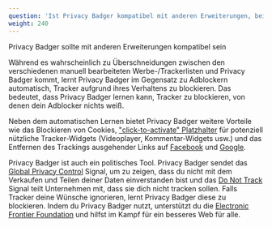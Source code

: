 ```yaml
---
question: 'Ist Privacy Badger kompatibel mit anderen Erweiterungen, beispielsweise Ad-Blockern?'
weight: 240
---
```


Privacy Badger sollte mit anderen Erweiterungen kompatibel sein

Während es wahrscheinlich zu Überschneidungen zwischen den verschiedenen manuell bearbeiteten Werbe-/Trackerlisten und Privacy Badger kommt, lernt Privacy Badger im Gegensatz zu Adblockern automatisch, Tracker aufgrund ihres Verhaltens zu blockieren. Das bedeutet, dass Privacy Badger lernen kann, Tracker zu blockieren, von denen dein Adblocker nichts weiß.

Neben dem automatischen Lernen bietet Privacy Badger weitere Vorteile wie das Blockieren von Cookies, ["click-to-activate" Platzhalter](#How-does-Privacy-Badger-handle-social-media-widgets) für potenziell nützliche Tracker-Widgets (Videoplayer, Kommentar-Widgets usw.) und das Entfernen des Trackings ausgehender Links auf [Facebook](https://www.eff.org/deeplinks/2018/05/privacy-badger-rolls-out-new-ways-fight-facebook-tracking) und [Google](https://www.eff.org/deeplinks/2018/10/privacy-badger-now-fights-more-sneaky-google-tracking).

Privacy Badger ist auch ein politisches Tool. Privacy Badger sendet das [Global Privacy Control](https://globalprivacycontrol.org/) Signal, um zu zeigen, dass du nicht mit dem Verkaufen und Teilen deiner Daten einverstanden bist und das [Do Not Track](https://www.eff.org/issues/do-not-track) Signal teilt Unternehmen mit, dass sie dich nicht tracken sollen. Falls Tracker deine Wünsche ignorieren, lernt Privacy Badger diese zu blockieren. Indem du Privacy Badger nutzt, unterstützt du die [Electronic Frontier Foundation](https://www.eff.org/) und hilfst im Kampf für ein besseres Web für alle.
